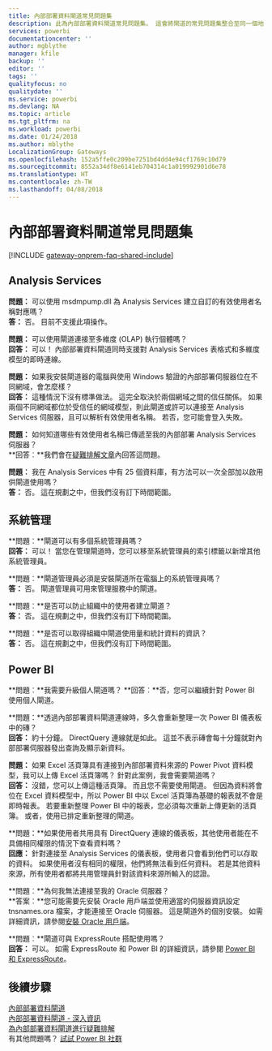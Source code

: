 ```yaml
---
title: 內部部署資料閘道常見問題集
description: 此為內部部署資料閘道常見問題集。 這會將閘道的常見問題集整合至同一個地方。
services: powerbi
documentationcenter: ''
author: mgblythe
manager: kfile
backup: ''
editor: ''
tags: ''
qualityfocus: no
qualitydate: ''
ms.service: powerbi
ms.devlang: NA
ms.topic: article
ms.tgt_pltfrm: na
ms.workload: powerbi
ms.date: 01/24/2018
ms.author: mblythe
LocalizationGroup: Gateways
ms.openlocfilehash: 152a5ffe0c209be7251bd4dd4e94cf1769c10d79
ms.sourcegitcommit: 8552a34df8e6141eb704314c1a019992901d6e78
ms.translationtype: HT
ms.contentlocale: zh-TW
ms.lasthandoff: 04/08/2018
---
```

# <a name="on-premises-data-gateway-faq"></a>內部部署資料閘道常見問題集
<!-- Shared FAQ shared Include -->
[!INCLUDE [gateway-onprem-faq-shared-include](./includes/gateway-onprem-faq-shared-include.md)]

## <a name="analysis-services"></a>Analysis Services
**問題：** 可以使用 msdmpump.dll 為 Analysis Services 建立自訂的有效使用者名稱對應嗎？  
**答：** 否。 目前不支援此項操作。

**問題：** 可以使用閘道連接至多維度 (OLAP) 執行個體嗎？  
**回答：** 可以！ 內部部署資料閘道同時支援對 Analysis Services 表格式和多維度模型的即時連線。

**問題：** 如果我安裝閘道器的電腦與使用 Windows 驗證的內部部署伺服器位在不同網域，會怎麼樣？  
**回答：** 這種情況下沒有標準做法。 這完全取決於兩個網域之間的信任關係。 如果兩個不同網域都位於受信任的網域模型，則此閘道或許可以連接至 Analysis Services 伺服器，且可以解析有效使用者名稱。 若否，您可能會登入失敗。

**問題：** 如何知道哪些有效使用者名稱已傳遞至我的內部部署 Analysis Services 伺服器？  
**回答︰**我們會在[疑難排解文章](service-gateway-onprem-tshoot.md)內回答這問題。

**問題︰** 我在 Analysis Services 中有 25 個資料庫，有方法可以一次全部加以啟用供閘道使用嗎？  
**答：** 否。 這在規劃之中，但我們沒有訂下時間範圍。

## <a name="administration"></a>系統管理
**問題︰**閘道可以有多個系統管理員嗎？  
**回答：** 可以！ 當您在管理閘道時，您可以移至系統管理員的索引標籤以新增其他系統管理員。

**問題︰**閘道管理員必須是安裝閘道所在電腦上的系統管理員嗎？  
**答：** 否。 閘道管理員可用來管理服務中的閘道。

**問題︰**是否可以防止組織中的使用者建立閘道？  
**答：** 否。 這在規劃之中，但我們沒有訂下時間範圍。

**問題︰**是否可以取得組織中閘道使用量和統計資料的資訊？  
**答：** 否。 這在規劃之中，但我們沒有訂下時間範圍。

## <a name="power-bi"></a>Power BI
**問題︰**我需要升級個人閘道嗎？
**回答︰**否，您可以繼續針對 Power BI 使用個人閘道。

**問題：**透過內部部署資料閘道連線時，多久會重新整理一次 Power BI 儀表板中的磚？  
**回答：** 約十分鐘。 DirectQuery 連線就是如此。 這並不表示磚會每十分鐘就對內部部署伺服器發出查詢及顯示新資料。

**問題：** 如果 Excel 活頁簿具有連接到內部部署資料來源的 Power Pivot 資料模型，我可以上傳 Excel 活頁簿嗎？ 針對此案例，我會需要閘道嗎？  
**回答：** 沒錯，您可以上傳這種活頁簿。 而且您不需要使用閘道。 但因為資料將會位在 Excel 資料模型中，所以 Power BI 中以 Excel 活頁簿為基礎的報表就不會是即時報表。 若要重新整理 Power BI 中的報表，您必須每次重新上傳更新的活頁簿。 或者，使用已排定重新整理的閘道。

**問題：**如果使用者共用具有 DirectQuery 連線的儀表板，其他使用者能在不具備相同權限的情況下查看資料嗎？  
**回應：** 針對連接至 Analysis Services 的儀表板，使用者只會看到他們可以存取的資料。 如果使用者沒有相同的權限，他們將無法看到任何資料。 若是其他資料來源，所有使用者都將共用管理員針對該資料來源所輸入的認證。

**問題︰**為何我無法連接至我的 Oracle 伺服器？  
**答案︰**您可能需要先安裝 Oracle 用戶端並使用適當的伺服器資訊設定 tnsnames.ora 檔案，才能連接至 Oracle 伺服器。 這是閘道外的個別安裝。 如需詳細資訊，請參閱[安裝 Oracle 用戶端](service-gateway-onprem-manage-oracle.md#installing-the-oracle-client)。

**問題︰**閘道可與 ExpressRoute 搭配使用嗎？  
**回答：** 可以。 如需 ExpressRoute 和 Power BI 的詳細資訊，請參閱 [Power BI 和 ExpressRoute](service-admin-power-bi-expressroute.md)。

## <a name="next-steps"></a>後續步驟
[內部部署資料閘道](service-gateway-onprem.md)  
[內部部署資料閘道 - 深入資訊](service-gateway-onprem-indepth.md)  
[為內部部署資料閘道進行疑難排解](service-gateway-onprem-tshoot.md)  
有其他問題嗎？ [試試 Power BI 社群](http://community.powerbi.com/)

